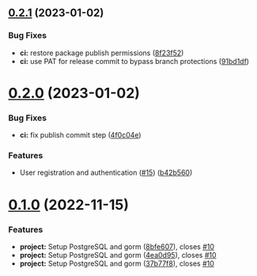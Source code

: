 ## [0.2.1](https://github.com/alexstojda/pinman/compare/v0.2.0...v0.2.1) (2023-01-02)


### Bug Fixes

* **ci:** restore package publish permissions ([8f23f52](https://github.com/alexstojda/pinman/commit/8f23f528d11678f6b927908dbc2151a0daf0446c))
* **ci:** use PAT for release commit to bypass branch protections ([91bd1df](https://github.com/alexstojda/pinman/commit/91bd1df4f260fc3e0087b6700f050096e33e0096))



# [0.2.0](https://github.com/alexstojda/pinman/compare/v0.1.0...v0.2.0) (2023-01-02)


### Bug Fixes

* **ci:** fix publish commit step ([4f0c04e](https://github.com/alexstojda/pinman/commit/4f0c04ebefd39b4998dd00748b8b2f658d6cea4d))


### Features

* User registration and authentication ([#15](https://github.com/alexstojda/pinman/issues/15)) ([b42b560](https://github.com/alexstojda/pinman/commit/b42b560328d6ce4e8d3b8eaf018207564811da46))



# [0.1.0](https://github.com/alexstojda/pinman/compare/37b77f81480ba5f7340ffea9cbf7dad8bedba6d7...v0.1.0) (2022-11-15)


### Features

* **project:** Setup PostgreSQL and gorm ([8bfe607](https://github.com/alexstojda/pinman/commit/8bfe607d9c9af2e6e3085df60f1fd1700dc5e605)), closes [#10](https://github.com/alexstojda/pinman/issues/10)
* **project:** Setup PostgreSQL and gorm ([4ea0d95](https://github.com/alexstojda/pinman/commit/4ea0d95fdb8db0465ec8bec2a688b070f4080b67)), closes [#10](https://github.com/alexstojda/pinman/issues/10)
* **project:** Setup PostgreSQL and gorm ([37b77f8](https://github.com/alexstojda/pinman/commit/37b77f81480ba5f7340ffea9cbf7dad8bedba6d7)), closes [#10](https://github.com/alexstojda/pinman/issues/10)



